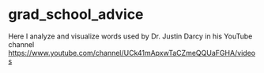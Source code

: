 # grad_school_advice
Here I analyze and visualize words used by Dr. Justin Darcy in his YouTube channel https://www.youtube.com/channel/UCk41mApxwTaCZmeQQUaFGHA/videos
